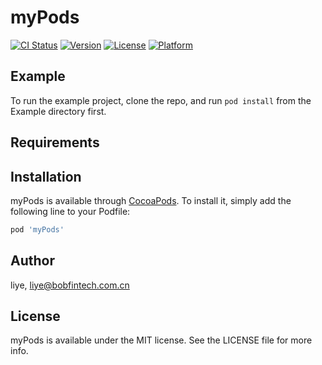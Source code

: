 # myPods

[![CI Status](https://img.shields.io/travis/liye/myPods.svg?style=flat)](https://travis-ci.org/liye/myPods)
[![Version](https://img.shields.io/cocoapods/v/myPods.svg?style=flat)](https://cocoapods.org/pods/myPods)
[![License](https://img.shields.io/cocoapods/l/myPods.svg?style=flat)](https://cocoapods.org/pods/myPods)
[![Platform](https://img.shields.io/cocoapods/p/myPods.svg?style=flat)](https://cocoapods.org/pods/myPods)

## Example

To run the example project, clone the repo, and run `pod install` from the Example directory first.

## Requirements

## Installation

myPods is available through [CocoaPods](https://cocoapods.org). To install
it, simply add the following line to your Podfile:

```ruby
pod 'myPods'
```

## Author

liye, liye@bobfintech.com.cn

## License

myPods is available under the MIT license. See the LICENSE file for more info.

